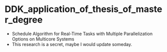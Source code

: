# DDK_application_of_thesis_of_master_degree
* Schedule Algorithm for Real-Time Tasks with  Multiple Parallelization Options on Multicore Systems
* This research is a secret, maybe I would update someday.
